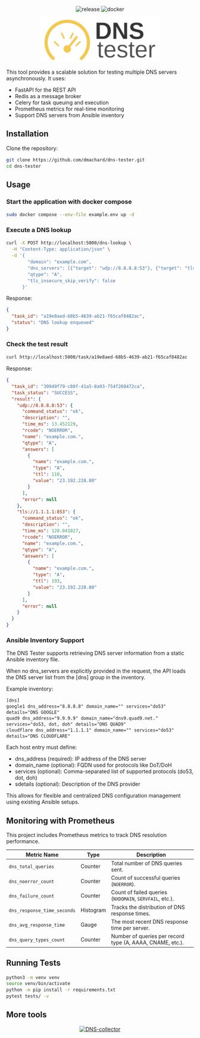 <p align="center">
  <img src="https://img.shields.io/github/v/release/dmachard/dns-tester?logo=github&sort=semver" alt="release"/>
  <img src="https://img.shields.io/docker/pulls/dmachard/dnstester.svg" alt="docker"/>
</p>

<p align="center">
  <img src="docs/logo-dns-tester.png" alt="DNS-collector"/>
</p>

This tool provides a scalable solution for testing multiple DNS servers asynchronously. It uses:
- FastAPI for the REST API
- Redis as a message broker
- Celery for task queuing and execution
- Prometheus metrics for real-time monitoring
- Support DNS servers from Ansible inventory

## Installation

Clone the repository:

```bash
git clone https://github.com/dmachard/dns-tester.git
cd dns-tester
```

## Usage

### Start the application with docker compose

```bash
sudo docker compose --env-file example.env up -d
```

### Execute a DNS lookup

```bash
curl -X POST http://localhost:5000/dns-lookup \
  -H "Content-Type: application/json" \
  -d '{
        "domain": "example.com", 
        "dns_servers": [{"target": "udp://8.8.8.8:53"}, {"target": "tls://1.1.1.1:853"}], 
        "qtype": "A",
        "tls_insecure_skip_verify": false
      }'

```

Response:
```json
{
  "task_id": "a19e8aed-68b5-4639-ab21-f65caf8482ac",
  "status": "DNS lookup enqueued"
}
```

### Check the test result

```bash
curl http://localhost:5000/task/a19e8aed-68b5-4639-ab21-f65caf8482ac
```

Response:
```json
{
  "task_id": "30949f79-c80f-41a5-8a93-754f260472ca",
  "task_status": "SUCCESS",
  "result": {
    "udp://8.8.8.8:53": {
      "command_status": "ok",
      "description": "",
      "time_ms": 13.452129,
      "rcode": "NOERROR",
      "name": "example.com.",
      "qtype": "A",
      "answers": [
        {
          "name": "example.com.",
          "type": "A",
          "ttl": 110,
          "value": "23.192.228.80"
        }
      ],
      "error": null
    },
    "tls://1.1.1.1:853": {
      "command_status": "ok",
      "description": "",
      "time_ms": 128.041827,
      "rcode": "NOERROR",
      "name": "example.com.",
      "qtype": "A",
      "answers": [
        {
          "name": "example.com.",
          "type": "A",
          "ttl": 193,
          "value": "23.192.228.80"
        }
      ],
      "error": null
    }
  }
}
```

### Ansible Inventory Support

The DNS Tester supports retrieving DNS server information from a static Ansible inventory file.

When no dns_servers are explicitly provided in the request, the API loads the DNS server list from the [dns] group in the inventory.

Example inventory:

```
[dns]
google1 dns_address="8.8.8.8" domain_name="" services="do53" details="DNS GOOGLE"
quad9 dns_address="9.9.9.9" domain_name="dns9.quad9.net." services="do53, dot, doh" details="DNS QUAD9"
cloudflare dns_address="1.1.1.1" domain_name="" services="do53" details="DNS CLOUDFLARE"
```

Each host entry must define:
  - dns_address (required): IP address of the DNS server
  - domain_name (optional): FQDN used for protocols like DoT/DoH
  - services (optional): Comma-separated list of supported protocols (do53, dot, doh)
  - sdetails (optional): Description of the DNS provider

This allows for flexible and centralized DNS configuration management using existing Ansible setups.

## Monitoring with Prometheus

This project includes Prometheus metrics to track DNS resolution performance.

| **Metric Name**              | **Type**   | **Description** |
|------------------------------|-----------|----------------|
| `dns_total_queries`          | Counter   | Total number of DNS queries sent. |
| `dns_noerror_count`          | Counter   | Count of successful queries (`NOERROR`). |
| `dns_failure_count`          | Counter   | Count of failed queries (`NXDOMAIN`, `SERVFAIL`, etc.). |
| `dns_response_time_seconds`  | Histogram | Tracks the distribution of DNS response times. |
| `dns_avg_response_time`      | Gauge     | The most recent DNS response time per server. |
| `dns_query_types_count`      | Counter   | Number of queries per record type (A, AAAA, CNAME, etc.). |


## Running Tests

```bash
python3 -m venv venv
source venv/bin/activate
python -m pip install -r requirements.txt
pytest tests/ -v
```

## More tools

<p align="center">
  <a href="https://github.com/dmachard/DNS-collector"><img src="docs/dns-collector_logo.png" alt="DNS-collector"/></a>
</p>
